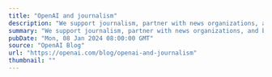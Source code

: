 ```yaml
---
title: "OpenAI and journalism"
description: "We support journalism, partner with news organizations, and believe The New York Times lawsuit is without merit."
summary: "We support journalism, partner with news organizations, and believe The New York Times lawsuit is without merit."
pubDate: "Mon, 08 Jan 2024 08:00:00 GMT"
source: "OpenAI Blog"
url: "https://openai.com/blog/openai-and-journalism"
thumbnail: ""
---
```


